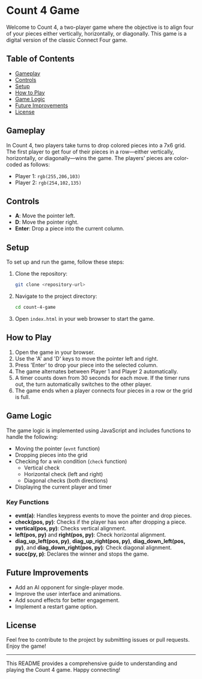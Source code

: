 # Count 4 Game

Welcome to Count 4, a two-player game where the objective is to align four of your pieces either vertically, horizontally, or diagonally. This game is a digital version of the classic Connect Four game.

## Table of Contents
- [Gameplay](#gameplay)
- [Controls](#controls)
- [Setup](#setup)
- [How to Play](#how-to-play)
- [Game Logic](#game-logic)
- [Future Improvements](#future-improvements)
- [License](#license)

## Gameplay

In Count 4, two players take turns to drop colored pieces into a 7x6 grid. The first player to get four of their pieces in a row—either vertically, horizontally, or diagonally—wins the game. The players' pieces are color-coded as follows:
- Player 1: `rgb(255,206,103)`
- Player 2: `rgb(254,102,135)`

## Controls

- **A**: Move the pointer left.
- **D**: Move the pointer right.
- **Enter**: Drop a piece into the current column.

## Setup

To set up and run the game, follow these steps:

1. Clone the repository:
    ```sh
    git clone <repository-url>
    ```

2. Navigate to the project directory:
    ```sh
    cd count-4-game
    ```

3. Open `index.html` in your web browser to start the game.

## How to Play

1. Open the game in your browser.
2. Use the 'A' and 'D' keys to move the pointer left and right.
3. Press 'Enter' to drop your piece into the selected column.
4. The game alternates between Player 1 and Player 2 automatically.
5. A timer counts down from 30 seconds for each move. If the timer runs out, the turn automatically switches to the other player.
6. The game ends when a player connects four pieces in a row or the grid is full.

## Game Logic

The game logic is implemented using JavaScript and includes functions to handle the following:
- Moving the pointer (`evnt` function)
- Dropping pieces into the grid
- Checking for a win condition (`check` function)
  - Vertical check
  - Horizontal check (left and right)
  - Diagonal checks (both directions)
- Displaying the current player and timer

### Key Functions

- **evnt(a)**: Handles keypress events to move the pointer and drop pieces.
- **check(pos, py)**: Checks if the player has won after dropping a piece.
- **vertical(pos, py)**: Checks vertical alignment.
- **left(pos, py)** and **right(pos, py)**: Check horizontal alignment.
- **diag_up_left(pos, py)**, **diag_up_right(pos, py)**, **diag_down_left(pos, py)**, and **diag_down_right(pos, py)**: Check diagonal alignment.
- **succ(py, p)**: Declares the winner and stops the game.

## Future Improvements

- Add an AI opponent for single-player mode.
- Improve the user interface and animations.
- Add sound effects for better engagement.
- Implement a restart game option.

## License

Feel free to contribute to the project by submitting issues or pull requests. Enjoy the game!

---

This README provides a comprehensive guide to understanding and playing the Count 4 game. Happy connecting!
